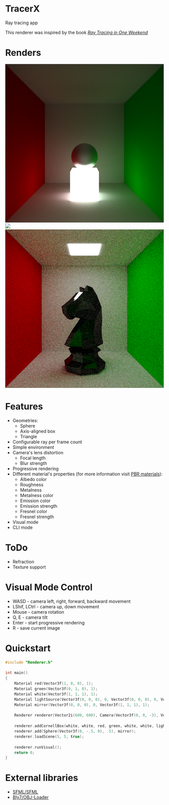 # TracerX

Ray tracing app

This renderer was inspired by the book [_Ray Tracing in One Weekend_](https://raytracing.github.io/books/RayTracingInOneWeekend.html)

# Renders
![](img/image0.png)
![](img/image1.png)
![](img/image2.png)

# Features
- Geometries:
    - Sphere
    - Axis-aligned box
    - Triangle
- Configurable ray per frame count
- Simple environment
- Camera's lens distortion
    - Focal length
    - Blur strength
- Progressive rendering
- Different material's properties (for more information visit [PBR materials](https://learn.microsoft.com/en-us/azure/remote-rendering/overview/features/pbr-materials)):
    - Albedo color
    - Roughness
    - Metalness
    - Metalness color
    - Emission color
    - Emission strength
    - Fresnel color
    - Fresnel strength
- Visual mode
- CLI mode

# ToDo
- Refraction
- Texture support

# Visual Mode Control
- WASD - camera left, right, forward, backward movement
- LShif, LCtrl - camera up, down movement
- Mouse - camera rotation
- Q, E - camera tilt
- Enter - start progressive rendering
- R - save current image

# Quickstart
```c++
#include "Renderer.h"

int main()
{
    Material red(Vector3f(1, 0, 0), 1);
    Material green(Vector3f(0, 1, 0), 1);
    Material white(Vector3f(1, 1, 1), 1);
    Material lightSource(Vector3f(0, 0, 0), 0, Vector3f(0, 0, 0), 0, Vector3f(1, 1, 1), 5);
    Material mirror(Vector3f(0, 0, 0), 0, Vector3f(1, 1, 1), 1);

    Renderer renderer(Vector2i(600, 600), Camera(Vector3f(0, 0, -3), Vector3f(0, 0, 1), Vector3f(0, 1, 0), 3, .005f));
    
    renderer.addCornellBox(white, white, red, green, white, white, lightSource);
    renderer.add(Sphere(Vector3f(0, -.5, 0), .5), mirror);
    renderer.loadScene(5, 5, true);

    renderer.runVisual();
    return 0;
}
```

# External libraries
- [SFML/SFML](https://github.com/SFML/SFML)
- [Bly7/OBJ-Loader](https://github.com/Bly7/OBJ-Loader)